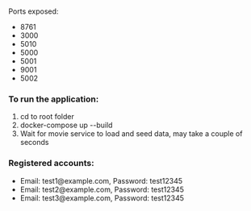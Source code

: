 <h3></h3>
<p>Ports exposed:</p>
<ul>
  <li>8761</li>
  <li>3000</li>
  <li>5010</li>
  <li>5000</li>
  <li>5001</li>
  <li>9001</li>
  <li>5002</li>
</ul>

<h3>To run the application:</h3>
<ol>
  <li>cd to root folder</li>
  <li>docker-compose up --build</li>
  <li>Wait for movie service to load and seed data, may take a couple of seconds</li>
</ol>

<h3>Registered accounts:</h3>
<ul>
  <li>Email: test1@example.com, Password: test12345</li>
  <li>Email: test2@example.com, Password: test12345</li>
  <li>Email: test3@example.com, Password: test12345</li>
</ul>